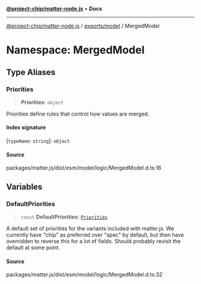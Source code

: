 [**@project-chip/matter-node.js**](../../../../README.md) • **Docs**

***

[@project-chip/matter-node.js](../../../../modules.md) / [exports/model](../../README.md) / MergedModel

# Namespace: MergedModel

## Type Aliases

### Priorities

> **Priorities**: `object`

Priorities define rules that control how values are merged.

#### Index signature

 \[`typeName`: `string`\]: `object`

#### Source

packages/matter.js/dist/esm/model/logic/MergedModel.d.ts:16

## Variables

### DefaultPriorities

> `const` **DefaultPriorities**: [`Priorities`](README.md#priorities)

A default set of priorities for the variants included with matter.js. We currently have "chip" as preferred over
"spec" by default, but then have overridden to reverse this for a lot of fields.  Should probably revisit the
default at some point.

#### Source

packages/matter.js/dist/esm/model/logic/MergedModel.d.ts:32
